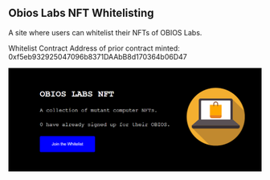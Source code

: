 ## Obios Labs NFT Whitelisting 

A site where users can whitelist their NFTs of OBIOS Labs.

Whitelist Contract Address of prior contract minted: 0xf5eb932925047096b8371DAAbB8d170364b06D47


<img src="https://github.com/designisO/Obios-Labs-NFT-Whitelisting/blob/main/public/Obios%20ScreenShot.png" />
